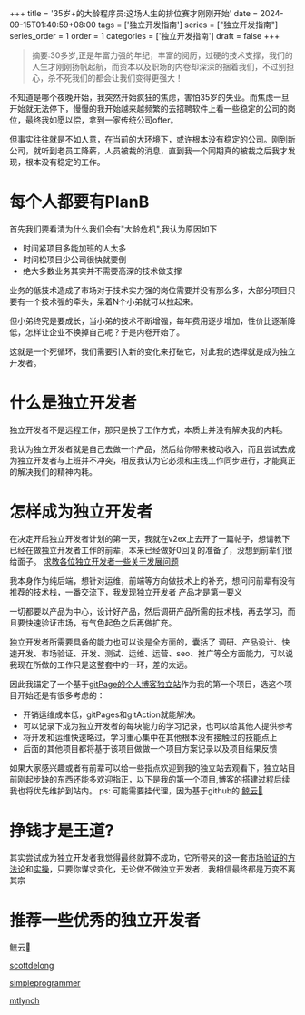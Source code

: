 +++
title = '35岁+的大龄程序员:这场人生的排位赛才刚刚开始'
date = 2024-09-15T01:40:59+08:00
tags = ['独立开发指南']
series = ["独立开发指南"]
series_order = 1
order = 1
categories = ['独立开发指南']
draft = false
+++
> 摘要:30多岁,正是年富力强的年纪，丰富的阅历，过硬的技术支撑，我们的人生才刚刚扬帆起航，而资本以及职场的内卷却深深的捆着我们，不过别担心，杀不死我们的都会让我们变得更强大！

不知道是哪个夜晚开始，我突然开始疯狂的焦虑，害怕35岁的失业。而焦虑一旦开始就无法停下，慢慢的我开始越来越频繁的去招聘软件上看一些稳定的公司的岗位，最终我如愿以偿，拿到一家传统公司offer。

但事实往往就是不如人意，在当前的大环境下，或许根本没有稳定的公司。刚到新公司，就听到老员工降薪，人员被裁的消息，直到我一个同期真的被裁之后我才发现，根本没有稳定的工作。
# 每个人都要有PlanB
首先我们要看清为什么我们会有"大龄危机",我认为原因如下
- 时间紧项目多能加班的人太多
- 时间松项目少公司很快就要倒
- 绝大多数业务其实并不需要高深的技术做支撑

业务的低技术造成了市场对于技术实力强的岗位需要并没有那么多，大部分项目只要有一个技术强的牵头，呆着N个小弟就可以拉起来。

但小弟终究是要成长，当小弟的技术不断增强，每年费用逐步增加，性价比逐渐降低，怎样让企业不换掉自己呢？于是内卷开始了。

这就是一个死循环，我们需要引入新的变化来打破它，对此我的选择就是成为独立开发者。
# 什么是独立开发者
独立开发者不是远程工作，那只是换了工作方式，本质上并没有解决我的内耗。

我认为独立开发者就是自己去做一个产品，然后给你带来被动收入，而且尝试去成为独立开发者与上班并不冲突，相反我认为它必须和主线工作同步进行，才能真正的解决我们的精神内耗。
# 怎样成为独立开发者
在决定开启独立开发者计划的第一天，我就在v2ex上去开了一篇帖子，想请教下已经在做独立开发者工作的前辈，本来已经做好0回复的准备了，没想到前辈们很给面子。
[求教各位独立开发者一些关于发展问题](https://www.v2ex.com/t/1072004#reply21)

我本身作为纯后端，想针对运维，前端等方向做技术上的补充，想问问前辈有没有推荐的技术栈，一番交流下，我发现独立开发者[ 产品才是第一要义]()

一切都要以产品为中心，设计好产品，然后调研产品所需的技术栈，再去学习，而且要快速验证市场，有气色起色之后再做扩充。

独立开发者所需要具备的能力也可以说是全方面的，囊括了 调研、产品设计、快速开发、市场验证、开发、测试、运维、运营、seo、推广等全方面能力，可以说我现在所做的工作只是这整套中的一环，差的太远。

因此我锚定了一个基于[gitPage的个人博客独立站](https://togally.site/)作为我的第一个项目，选这个项目开始还是有很多考虑的：
- 开销运维成本低，gitPages和gitAction就能解决。
- 可以记录下成为独立开发者的每块能力的学习记录，也可以给其他人提供参考
- 将开发和运维快速略过，学习重心集中在其他根本没有接触过的技能点上
- 后面的其他项目都将基于该项目做做一个项目方案记录以及项目结果反馈

如果大家感兴趣或者有前辈可以给一些指点欢迎到我的独立站去观看下，独立站目前刚起步缺的东西还能多欢迎指正，以下是我的第一个项目,博客的搭建过程后续我也将优先维护到站内。
ps: 可能需要挂代理，因为基于github的
[鲸云🐳](https://togally.site/)
# 挣钱才是王道?
其实尝试成为独立开发者我觉得最终就算不成功，它所带来的这一套[市场验证的方法论]()和[实操]()，只要你谋求变化，无论做不做独立开发者，我相信最终都是万变不离其宗
# 推荐一些优秀的独立开发者
[鲸云🐳](https://togally.site/)

[scottdelong](https://www.scottdelong.com/)

[simpleprogrammer](https://simpleprogrammer.com/)

[mtlynch](https://mtlynch.io/)